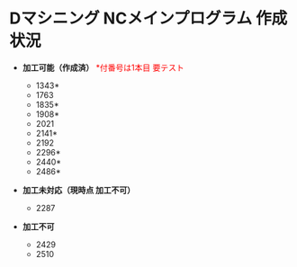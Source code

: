 # Dマシニング NCメインプログラム 作成状況

- **加工可能（作成済）**
  <span style="color: red">*付番号は1本目 要テスト</span>
  - 1343*
  - 1763
  - 1835*
  - 1908*
  - 2021
  - 2141*
  - 2192
  - 2296*
  - 2440*
  - 2486*


- **加工未対応（現時点 加工不可）**
  - 2287

- **加工不可**
  - 2429
  - 2510
